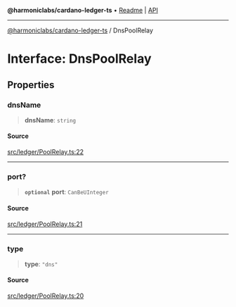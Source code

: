 **@harmoniclabs/cardano-ledger-ts** • [Readme](../Introduction.md) \| [API](../globals.md)

***

[@harmoniclabs/cardano-ledger-ts](../Introduction.md) / DnsPoolRelay

# Interface: DnsPoolRelay

## Properties

### dnsName

> **dnsName**: `string`

#### Source

[src/ledger/PoolRelay.ts:22](https://github.com/HarmonicLabs/cardano-ledger-ts/blob/d1659b0/src/ledger/PoolRelay.ts#L22)

***

### port?

> **`optional`** **port**: `CanBeUInteger`

#### Source

[src/ledger/PoolRelay.ts:21](https://github.com/HarmonicLabs/cardano-ledger-ts/blob/d1659b0/src/ledger/PoolRelay.ts#L21)

***

### type

> **type**: `"dns"`

#### Source

[src/ledger/PoolRelay.ts:20](https://github.com/HarmonicLabs/cardano-ledger-ts/blob/d1659b0/src/ledger/PoolRelay.ts#L20)
